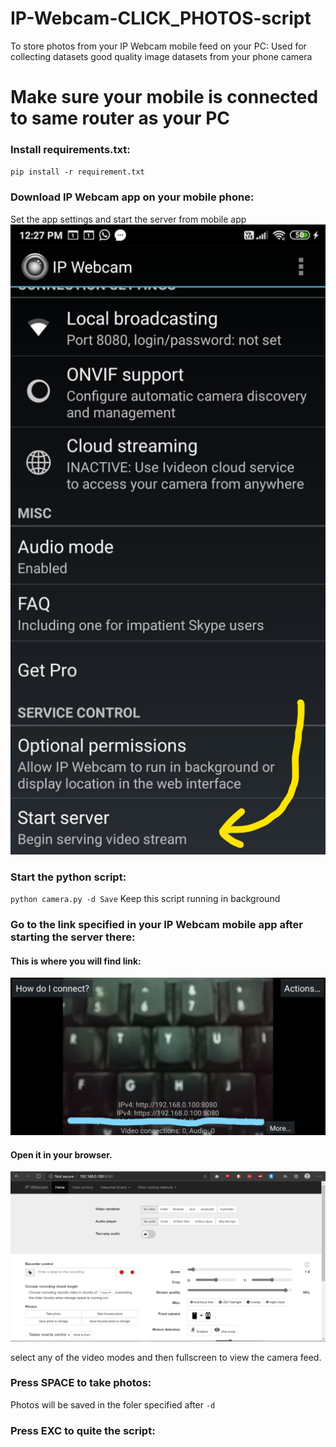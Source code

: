 # IP-Webcam-CLICK_PHOTOS-script
To store photos from your IP Webcam mobile feed on your PC: Used for collecting datasets good quality image datasets from your phone camera

# Make sure your mobile is connected to same router as your PC

### Install requirements.txt:  
`pip install -r requirement.txt`  

### Download IP Webcam app on your mobile phone:
Set the app settings and start the server from mobile app
![MOBILE HOME PAGE](https://raw.githubusercontent.com/luckyCasualGuy/IP-Webcam-CLICK_PHOTOS-pythonscript/main/imgs/startserver.jpg)

### Start the python script:  
`python camera.py -d Save`
Keep this script running in background

### Go to the link specified in your IP Webcam mobile app after starting the server there: 
#### This is where you will find link:
![Where](https://raw.githubusercontent.com/luckyCasualGuy/IP-Webcam-CLICK_PHOTOS-pythonscript/main/imgs/IPwhere.jpg)

#### Open it in your browser.
![HOME PAGE](https://raw.githubusercontent.com/luckyCasualGuy/IP-Webcam-CLICK_PHOTOS-pythonscript/main/imgs/IPWebcamHome.jpg)

select any of the video modes and then fullscreen to view the camera feed.

### Press SPACE to take photos:
Photos will be saved in the foler specified after `-d`

### Press EXC to quite the script:
